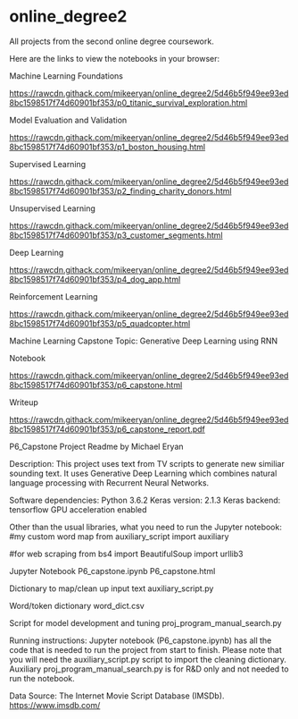 # online_degree2 
All projects from the second online degree coursework. 

Here are the links to view the notebooks in your browser: 

Machine Learning Foundations

https://rawcdn.githack.com/mikeeryan/online_degree2/5d46b5f949ee93ed8bc1598517f74d60901bf353/p0_titanic_survival_exploration.html

Model Evaluation and Validation

https://rawcdn.githack.com/mikeeryan/online_degree2/5d46b5f949ee93ed8bc1598517f74d60901bf353/p1_boston_housing.html

Supervised Learning

https://rawcdn.githack.com/mikeeryan/online_degree2/5d46b5f949ee93ed8bc1598517f74d60901bf353/p2_finding_charity_donors.html

Unsupervised Learning

https://rawcdn.githack.com/mikeeryan/online_degree2/5d46b5f949ee93ed8bc1598517f74d60901bf353/p3_customer_segments.html

Deep Learning

https://rawcdn.githack.com/mikeeryan/online_degree2/5d46b5f949ee93ed8bc1598517f74d60901bf353/p4_dog_app.html

Reinforcement Learning

https://rawcdn.githack.com/mikeeryan/online_degree2/5d46b5f949ee93ed8bc1598517f74d60901bf353/p5_quadcopter.html

Machine Learning Capstone 
Topic: Generative Deep Learning using RNN 

Notebook

https://rawcdn.githack.com/mikeeryan/online_degree2/5d46b5f949ee93ed8bc1598517f74d60901bf353/p6_capstone.html

Writeup

https://rawcdn.githack.com/mikeeryan/online_degree2/5d46b5f949ee93ed8bc1598517f74d60901bf353/p6_capstone_report.pdf


P6_Capstone Project Readme
by Michael Eryan

Description:
This project uses text from TV scripts to generate new similiar sounding text. It uses Generative Deep Learning which combines natural language processing with Recurrent Neural Networks. 

Software dependencies:
Python 3.6.2
Keras version: 2.1.3
Keras backend: tensorflow
GPU acceleration enabled

Other than the usual libraries, what you need to run the Jupyter notebook:
#my custom word map
from auxiliary_script import auxiliary 

#for web scraping
from bs4 import BeautifulSoup
import urllib3 

Jupyter Notebook
P6_capstone.ipynb
P6_capstone.html

Dictionary to map/clean up input text
auxiliary_script.py

Word/token dictionary
word_dict.csv

Script for model development and tuning
proj_program_manual_search.py


Running instructions:
Jupyter notebook (P6_capstone.ipynb) has all the code that is needed to run the project from start to finish.
Please note that you will need the auxiliary_script.py script to import the cleaning dictionary. Auxiliary proj_program_manual_search.py is for R&D only and not needed to run the notebook. 

Data Source:
The Internet Movie Script Database (IMSDb). https://www.imsdb.com/
